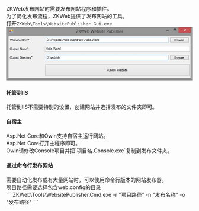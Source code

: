 ZKWeb发布网站时需要发布网站程序和插件。<br/>
为了简化发布流程，ZKWeb提供了发布网站的工具。<br/>
打开`ZKWeb\Tools\WebsitePublisher.Gui.exe`<br/>
![网站发布工具](../img/website_publisher.jpg)

<h4>托管到IIS</h4>
托管到IIS不需要特别的设置，创建网站并选择发布的文件夹即可。<br/>

<h4>自宿主</h4>
Asp.Net Core和Owin支持自宿主运行网站。<br/>
Asp.Net Core打开主程序即可。<br/>
Owin请修改Console项目并把`项目名.Console.exe`复制到发布文件夹。<br/>

<h4>通过命令行发布网站</h4>
需要自动化发布或有大量网站时，可以使用命令行版本的网站发布器。<br/>
项目路径需要选择包含web.config的目录<br/>
```
ZKWeb\Tools\WebsitePublisher.Cmd.exe -r "项目路径" -n "发布名称" -o "发布路径"
```
